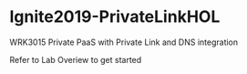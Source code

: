 # Ignite2019-PrivateLinkHOL
WRK3015 Private PaaS with Private Link and DNS integration

Refer to Lab Overiew to get started
